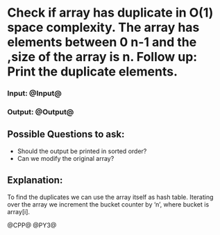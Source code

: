 # Check if array has duplicate in O(1) space complexity. The array has elements between 0 n-1 and the ,size of the array is n. Follow up: Print the duplicate elements.

### Input: @Input@
### Output: @Output@

## Possible Questions to ask:
- Should the output be printed in sorted order?
- Can we modify the original array?

## Explanation:
To find the duplicates we can use the array itself as hash table. Iterating over the array we increment the bucket counter by ‘n’, where bucket is array[i].

@CPP@
@PY3@
